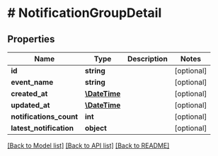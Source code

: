 # # NotificationGroupDetail

## Properties

Name | Type | Description | Notes
------------ | ------------- | ------------- | -------------
**id** | **string** |  | [optional] 
**event_name** | **string** |  | [optional] 
**created_at** | [**\DateTime**](\DateTime.md) |  | [optional] 
**updated_at** | [**\DateTime**](\DateTime.md) |  | [optional] 
**notifications_count** | **int** |  | [optional] 
**latest_notification** | **object** |  | [optional] 

[[Back to Model list]](../../README.md#documentation-for-models) [[Back to API list]](../../README.md#documentation-for-api-endpoints) [[Back to README]](../../README.md)


